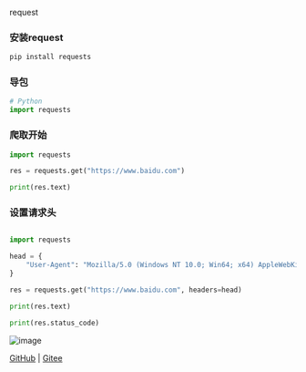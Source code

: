 request



### 安装request

```bash
pip install requests

```

### 导包

```Python
# Python
import requests
```



### 爬取开始


```Python
import requests

res = requests.get("https://www.baidu.com")

print(res.text)
```

### 设置请求头

```Python

import requests

head = {
    "User-Agent": "Mozilla/5.0 (Windows NT 10.0; Win64; x64) AppleWebKit/537.36 (KHTML, like Gecko) Chrome/102.0.0.0 Safari/537.36"
}

res = requests.get("https://www.baidu.com", headers=head)

print(res.text)

print(res.status_code)
```

![image](https://tvax4.sinaimg.cn/large/007F3CC8ly1h3h5lc10rqj313v0r6tkz.jpg)


[GitHub](https://github.com/Rodert/0Python) | [Gitee](https://gitee.com/rodert/Python)


